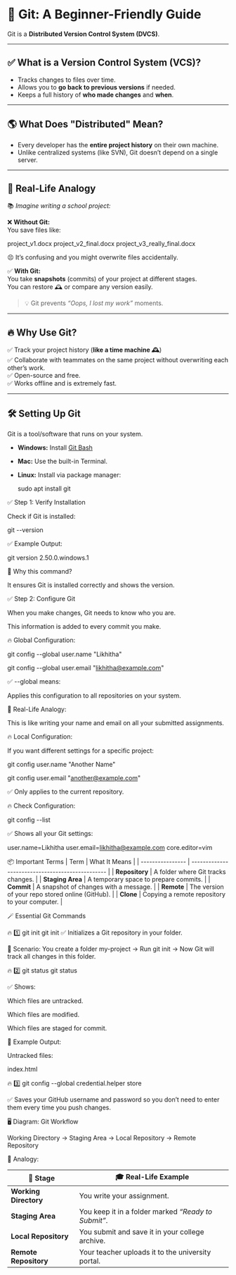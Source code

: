 # 🧠 Git: A Beginner-Friendly Guide

Git is a **Distributed Version Control System (DVCS)**.

---

## ✅ What is a Version Control System (VCS)?

- Tracks changes to files over time.
- Allows you to **go back to previous versions** if needed.
- Keeps a full history of **who made changes** and **when**.

---

## 🌎 What Does "Distributed" Mean?

- Every developer has the **entire project history** on their own machine.
- Unlike centralized systems (like SVN), Git doesn’t depend on a single server.

---

## 🎨 Real-Life Analogy

📚 _Imagine writing a school project:_

❌ **Without Git:**  
You save files like:

project_v1.docx
project_v2_final.docx
project_v3_really_final.docx

😣 It’s confusing and you might overwrite files accidentally.  

✅ **With Git:**  
You take **snapshots** (commits) of your project at different stages.  
You can restore 🕰️ or compare any version easily.  

> 💡 Git prevents *“Oops, I lost my work”* moments.  

---

## 🔥 Why Use Git?  

✅ Track your project history (**like a time machine 🕰️**)  
✅ Collaborate with teammates on the same project without overwriting each other’s work.  
✅ Open-source and free.  
✅ Works offline and is extremely fast.  

---

## 🛠 Setting Up Git  

Git is a tool/software that runs on your system.  

- **Windows:** Install [Git Bash](https://git-scm.com/downloads)  
- **Mac:** Use the built-in Terminal.  
- **Linux:** Install via package manager:  
 
  sudo apt install git


✅ Step 1: Verify Installation

Check if Git is installed:

git --version

✅ Example Output:

git version 2.50.0.windows.1

🎨 Why this command?

It ensures Git is installed correctly and shows the version.

✅ Step 2: Configure Git

When you make changes, Git needs to know who you are.

This information is added to every commit you make.

🔥 Global Configuration:

git config --global user.name "Likhitha"

git config --global user.email "likhitha@example.com"

✅ --global means:

Applies this configuration to all repositories on your system.

🎨 Real-Life Analogy:

This is like writing your name and email on all your submitted assignments.

🔥 Local Configuration:

If you want different settings for a specific project:

git config user.name "Another Name"

git config user.email "another@example.com"

✅ Only applies to the current repository.

🔥 Check Configuration:

git config --list

✅ Shows all your Git settings:

user.name=Likhitha
user.email=likhitha@example.com
core.editor=vim

📦 Important Terms
| Term | What It Means |
| ---------------- | ------------------------------------------------ |
| **Repository** | A folder where Git tracks changes. |
| **Staging Area** | A temporary space to prepare commits. |
| **Commit** | A snapshot of changes with a message. |
| **Remote** | The version of your repo stored online (GitHub). |
| **Clone** | Copying a remote repository to your computer. |

🪄 Essential Git Commands

🔥 1️⃣ git init
git init
✅ Initializes a Git repository in your folder.

🎨 Scenario:
You create a folder my-project → Run git init → Now Git will track all changes in this folder.

🔥 2️⃣ git status
git status

✅ Shows:

Which files are untracked.

Which files are modified.

Which files are staged for commit.

🎨 Example Output:

Untracked files:

index.html

🔥 3️⃣ git config --global credential.helper store

✅ Saves your GitHub username and password so you don’t need to enter them every time you push changes.

🖥️ Diagram: Git Workflow

Working Directory → Staging Area → Local Repository → Remote Repository

🎨 Analogy:

| 📂 **Stage**          | 🎓 **Real-Life Example**                            |
| --------------------- | --------------------------------------------------- |
| **Working Directory** | You write your assignment.                          |
| **Staging Area**      | You keep it in a folder marked _“Ready to Submit”_. |
| **Local Repository**  | You submit and save it in your college archive.     |
| **Remote Repository** | Your teacher uploads it to the university portal.   |
